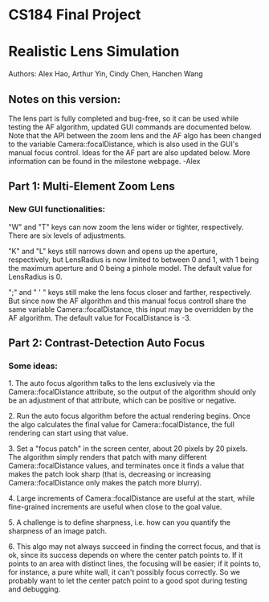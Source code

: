 # CS184 Final Project
# Realistic Lens Simulation

Authors: Alex Hao, Arthur Yin, Cindy Chen, Hanchen Wang

## Notes on this version:
<p> The lens part is fully completed and bug-free, so it can be used while testing the AF algorithm, updated GUI commands are documented below. Note that the API between the zoom lens and the AF algo has been changed to the variable Camera::focalDistance, which is also used in the GUI's manual focus control. Ideas for the AF part are also updated below. More information can be found in the milestone webpage. -Alex </p>

## Part 1: Multi-Element Zoom Lens

### New GUI functionalities:

<p> "W" and "T" keys can now zoom the lens wider or tighter, respectively. There are six levels of adjustments. </p>

<p> "K" and "L" keys still narrows down and opens up the aperture, respectively, but LensRadius is now limited to between 0 and 1, with 1 being the maximum aperture and 0 being a pinhole model. The default value for LensRadius is 0. </p>

<p> ";" and " ' " keys still make the lens focus closer and farther, respectively. But since now the AF algorithm and this manual focus controll share the same variable Camera::focalDistance, this input may be overridden by the AF algorithm. The default value for FocalDistance is -3. </p>

## Part 2: Contrast-Detection Auto Focus

### Some ideas:

<p> 1. The auto focus algorithm talks to the lens exclusively via the Camera::focalDistance attribute, so the output of the algorithm should only be an adjustment of that attribute, which can be positive or negative. </p>

<p> 2. Run the auto focus algorithm before the actual rendering begins. Once the algo calculates the final value for Camera::focalDistance, the full rendering can start using that value. </p>

<p> 3. Set a "focus patch" in the screen center, about 20 pixels by 20 pixels. The algorithm simply renders that patch with many different Camera::focalDistance values, and terminates once it finds a value that makes the patch look sharp (that is, decreasing or increasing Camera::focalDistance only makes the patch more blurry). </p>
    
<p> 4. Large increments of Camera::focalDistance are useful at the start, while fine-grained increments are useful when close to the goal value.

<p> 5. A challenge is to define sharpness, i.e. how can you quantify the sharpness of an image patch. </p>

<p> 6. This algo may not always succeed in finding the correct focus, and that is ok, since its success depends on where the center patch points to. If it points to an area with distinct lines, the focusing will be easier; if it points to, for instance, a pure white wall, it can't possibly focus correctly. So we probably want to let the center patch point to a good spot during testing and debugging. </p>

